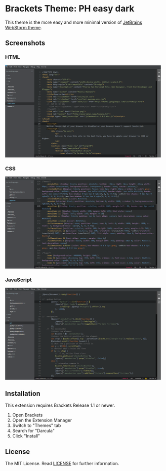Brackets Theme: PH easy dark
===

This theme is the more easy and more minimal version of [JetBrains WebStorm theme](https://github.com/AlbertoDorado/darcula-for-brackets).

Screenshots
---

### HTML
![HTML](screenshots/html.png)

### CSS
![HTML](screenshots/css.png)

### JavaScript
![HTML](screenshots/javascript.png)

Installation
---

This extension requires Brackets Release 1.1 or newer.

1. Open Brackets
2. Open the Extension Manager
3. Switch to "Themes" tab
4. Search for "Darcula"
5. Click "Install"

License
---

The MIT License. Read [LICENSE](LICENSE) for further information.
